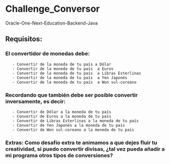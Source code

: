 # Challenge_Conversor
Oracle-One-Next-Education-Backend-Java
## Requisitos:
### El convertidor de monedas debe:

       - Convertir de la moneda de tu país a Dólar
       - Convertir de la moneda de tu país  a Euros
       - Convertir de la moneda de tu país  a Libras Esterlinas
       - Convertir de la moneda de tu país  a Yen Japonés
       - Convertir de la moneda de tu país  a Won sul-coreano
       
### Recordando que también debe ser posible convertir inversamente, es decir:
       - Convertir de Dólar a la moneda de tu país
       - Convertir de Euros a la moneda de tu país
       - Convertir de Libras Esterlinas a la moneda de tu país
       - Convertir de Yen Japonés a la moneda de tu país
       - Convertir de Won sul-coreano a la moneda de tu país

### Extras: Como desafío extra te animamos a que dejes fluir tu creatividad, si puedo convertir divisas, ¿tal vez pueda añadir a mi programa otros tipos de conversiones?
